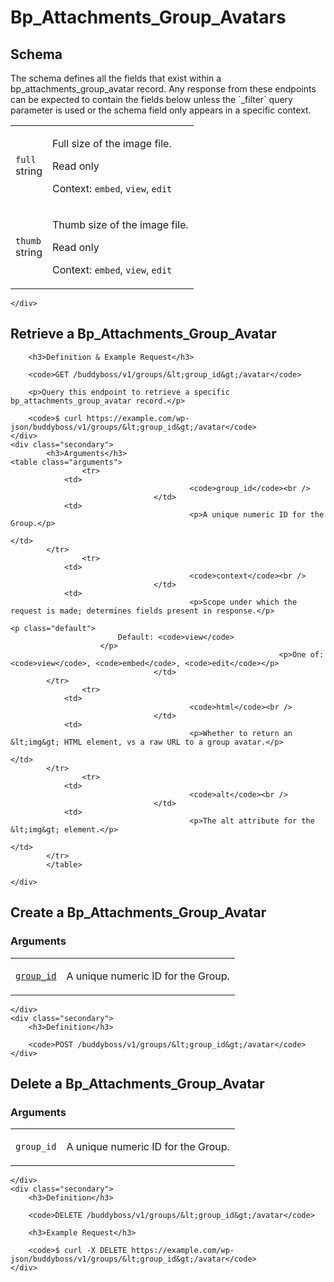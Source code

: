 ---
---

# Bp_Attachments_Group_Avatars

<section class="route">
	<div class="primary">
		<h2>Schema</h2>
<p>The schema defines all the fields that exist within a bp_attachments_group_avatar record. Any response from these endpoints can be expected to contain the fields below unless the `_filter` query parameter is used or the schema field only appears in a specific context.</p>
<table class="attributes">
			<tr id="schema-full">
			<td>
				<code>full</code><br />
				<span class="type">
					string				</span>
			</td>
			<td>
				<p>Full size of the image file.</p>
									<p class="read-only">Read only</p>
								<p class="context">Context: <code>embed</code>, <code>view</code>, <code>edit</code></p>
							</td>
		</tr>
			<tr id="schema-thumb">
			<td>
				<code>thumb</code><br />
				<span class="type">
					string				</span>
			</td>
			<td>
				<p>Thumb size of the image file.</p>
									<p class="read-only">Read only</p>
								<p class="context">Context: <code>embed</code>, <code>view</code>, <code>edit</code></p>
							</td>
		</tr>
	</table>

	</div>
</section>

<div><section class="route">
	<div class="primary">
		<h2>Retrieve a Bp_Attachments_Group_Avatar</h2>

		<h3>Definition & Example Request</h3>

		<code>GET /buddyboss/v1/groups/&lt;group_id&gt;/avatar</code>

		<p>Query this endpoint to retrieve a specific bp_attachments_group_avatar record.</p>

		<code>$ curl https://example.com/wp-json/buddyboss/v1/groups/&lt;group_id&gt;/avatar</code>
	</div>
	<div class="secondary">
			<h3>Arguments</h3>
	<table class="arguments">
					<tr>
				<td>
											<code>group_id</code><br />
									</td>
				<td>
											<p>A unique numeric ID for the Group.</p>
																								</td>
			</tr>
					<tr>
				<td>
											<code>context</code><br />
									</td>
				<td>
											<p>Scope under which the request is made; determines fields present in response.</p>
																					<p class="default">
							Default: <code>view</code>
						</p>
																<p>One of: <code>view</code>, <code>embed</code>, <code>edit</code></p>
									</td>
			</tr>
					<tr>
				<td>
											<code>html</code><br />
									</td>
				<td>
											<p>Whether to return an &lt;img&gt; HTML element, vs a raw URL to a group avatar.</p>
																								</td>
			</tr>
					<tr>
				<td>
											<code>alt</code><br />
									</td>
				<td>
											<p>The alt attribute for the &lt;img&gt; element.</p>
																								</td>
			</tr>
			</table>

	</div>
</section>
<section class="route">
	<div class="primary">
		<h2>Create a Bp_Attachments_Group_Avatar</h2>
			<h3>Arguments</h3>
	<table class="arguments">
					<tr>
				<td>
											<code><a href="#schema-group_id">group_id</a></code><br />
									</td>
				<td>
											<p>A unique numeric ID for the Group.</p>
																								</td>
			</tr>
			</table>

	</div>
	<div class="secondary">
		<h3>Definition</h3>

		<code>POST /buddyboss/v1/groups/&lt;group_id&gt;/avatar</code>
	</div>
</section>
<section class="route">
	<div class="primary">
		<h2>Delete a Bp_Attachments_Group_Avatar</h2>
			<h3>Arguments</h3>
	<table class="arguments">
					<tr>
				<td>
											<code>group_id</code><br />
									</td>
				<td>
											<p>A unique numeric ID for the Group.</p>
																								</td>
			</tr>
			</table>

	</div>
	<div class="secondary">
		<h3>Definition</h3>

		<code>DELETE /buddyboss/v1/groups/&lt;group_id&gt;/avatar</code>

		<h3>Example Request</h3>

		<code>$ curl -X DELETE https://example.com/wp-json/buddyboss/v1/groups/&lt;group_id&gt;/avatar</code>
	</div>
</section>
</div>
